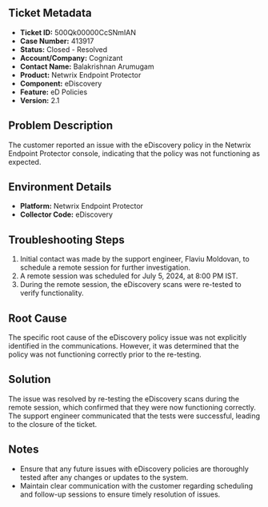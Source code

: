 ## Ticket Metadata
- **Ticket ID:** 500Qk00000CcSNmIAN
- **Case Number:** 413917
- **Status:** Closed - Resolved
- **Account/Company:** Cognizant
- **Contact Name:** Balakrishnan Arumugam
- **Product:** Netwrix Endpoint Protector
- **Component:** eDiscovery
- **Feature:** eD Policies
- **Version:** 2.1

## Problem Description
The customer reported an issue with the eDiscovery policy in the Netwrix Endpoint Protector console, indicating that the policy was not functioning as expected.

## Environment Details
- **Platform:** Netwrix Endpoint Protector
- **Collector Code:** eDiscovery

## Troubleshooting Steps
1. Initial contact was made by the support engineer, Flaviu Moldovan, to schedule a remote session for further investigation.
2. A remote session was scheduled for July 5, 2024, at 8:00 PM IST.
3. During the remote session, the eDiscovery scans were re-tested to verify functionality.

## Root Cause
The specific root cause of the eDiscovery policy issue was not explicitly identified in the communications. However, it was determined that the policy was not functioning correctly prior to the re-testing.

## Solution
The issue was resolved by re-testing the eDiscovery scans during the remote session, which confirmed that they were now functioning correctly. The support engineer communicated that the tests were successful, leading to the closure of the ticket.

## Notes
- Ensure that any future issues with eDiscovery policies are thoroughly tested after any changes or updates to the system.
- Maintain clear communication with the customer regarding scheduling and follow-up sessions to ensure timely resolution of issues.